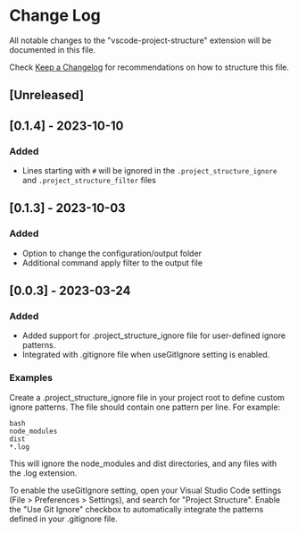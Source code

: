 # Change Log

All notable changes to the "vscode-project-structure" extension will be documented in this file.

Check [Keep a Changelog](http://keepachangelog.com/) for recommendations on how to structure this file.

## [Unreleased]

## [0.1.4] - 2023-10-10

### Added

- Lines starting with `#` will be ignored in the `.project_structure_ignore` and `.project_structure_filter` files

## [0.1.3] - 2023-10-03

### Added

- Option to change the configuration/output folder
- Additional command apply filter to the output file

## [0.0.3] - 2023-03-24

### Added

- Added support for .project_structure_ignore file for user-defined ignore patterns.
- Integrated with .gitignore file when useGitIgnore setting is enabled.

### Examples

Create a .project_structure_ignore file in your project root to define custom ignore patterns. The file should contain one pattern per line. For example:

```
bash
node_modules
dist
*.log
```

This will ignore the node_modules and dist directories, and any files with the .log extension.

To enable the useGitIgnore setting, open your Visual Studio Code settings (File > Preferences > Settings), and search for "Project Structure". Enable the "Use Git Ignore" checkbox to automatically integrate the patterns defined in your .gitignore file.
